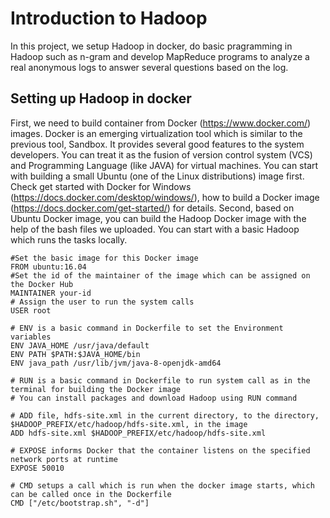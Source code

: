 # Introduction to Hadoop 

In this project, we setup Hadoop in docker, do basic pragramming in Hadoop such as n-gram and develop MapReduce programs to analyze a real anonymous logs to 
answer several questions based on the log. 

## Setting up Hadoop in docker

First, we need to build  container  from  Docker  (https://www.docker.com/)  images. Docker is an emerging virtualization  tool  which is  similar to  the previous  tool,  Sandbox.  It  provides  several  good features  to  the  system  developers.  You  can  treat  it  as  the  fusion  of  version  control  system (VCS)  and  Programming  Language  (like  JAVA)  for  virtual  machines.  You  can  start  with building a small Ubuntu (one of the Linux distributions) image first. Check get started with Docker  for  Windows  (https://docs.docker.com/desktop/windows/),  how  to  build  a  Docker image (https://docs.docker.com/get-started/) for details. Second, based on Ubuntu Docker image, you can build the Hadoop Docker image with the help of the bash files we uploaded. You can start with a basic Hadoop which runs the tasks locally.

```
#Set the basic image for this Docker image 
FROM ubuntu:16.04 
#Set the id of the maintainer of the image which can be assigned on the Docker Hub 
MAINTAINER your-id 
# Assign the user to run the system calls 
USER root 
 
# ENV is a basic command in Dockerfile to set the Environment variables 
ENV JAVA_HOME /usr/java/default 
ENV PATH $PATH:$JAVA_HOME/bin 
ENV java_path /usr/lib/jvm/java-8-openjdk-amd64 
 
# RUN is a basic command in Dockerfile to run system call as in the terminal for building the Docker image 
# You can install packages and download Hadoop using RUN command  
 
# ADD file, hdfs-site.xml in the current directory, to the directory, $HADOOP_PREFIX/etc/hadoop/hdfs-site.xml, in the image 
ADD hdfs-site.xml $HADOOP_PREFIX/etc/hadoop/hdfs-site.xml

# EXPOSE informs Docker that the container listens on the specified network ports at runtime 
EXPOSE 50010 
 
# CMD setups a call which is run when the docker image starts, which can be called once in the Dockerfile 
CMD ["/etc/bootstrap.sh", "-d"]
```
